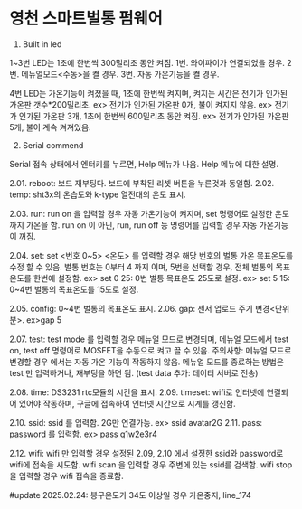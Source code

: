 # 영천 스마트벌통 펌웨어

1. Built in led

1~3번 LED는 1초에 한번씩 300밀리초 동안 켜짐.
1번. 와이파이가 연결되었을 경우.
2번. 메뉴얼모드<수동>을 켤 경우.
3번. 자동 가온기능을 켤 경우.

4번 LED는 가온기능이 켜졌을 때, 1초에 한번씩 켜지며, 켜지는 시간은 전기가 인가된 가온판 갯수*200밀리초.
ex> 전기가 인가된 가온판 0개, 불이 켜지지 않음.
ex> 전기가 인가된 가온판 3개, 1초에 한번씩 600밀리초 동안 켜짐.
ex> 전기가 인가된 가온판 5개, 불이 계속 켜져있음.


2. Serial commend

Serial 접속 상태에서 엔터키를 누르면, Help 메뉴가 나옴.
Help 메뉴에 대한 설명.

2.01. reboot: 보드 재부팅다. 보드에 부착된 리셋 버튼을 누른것과 동일함.
2.02. temp: sht3x의 온습도와 k-type 열전대의 온도 표시.

2.03. run: run on 을 입력할 경우 자동 가온기능이 켜지며, set 명령어로 설정한 온도까지 가온을 함. 
run on 이 아닌, 
run, 
run off 등 명령어를 입력할 경우 자동 가온기능이 꺼짐.

2.04. set: set <번호 0~5> <온도> 를 입력할 경우 해당 번호의 벌통 가온 목표온도를 수정 할 수 있음. 
벌통 번호는 0부터 4 까지 이며, 5번을 선택할 경우, 전체 벌통의 목표온도를 한번에 설정함. 
ex> set 0 25: 0번 벌통 목표온도 25도로 설정. 
ex> set 5 15: 0~4번 벌통의 목표온도를 15도로 설정.

2.05. config: 0~4번 벌통의 목표온도 표시.
2.06. gap: 센서 업로드 주기 변경<단위 분>. ex>gap 5

2.07. test: test mode 를 입력할 경우 메뉴얼 모드로 변경되며,
메뉴얼 모드에서 test on, test off 명령어로 MOSFET을 수동으로 켜고 끌 수 있음. 
주의사항: 메뉴얼 모드로 변경할 경우 에서는 자동 가온 기능이 작동하지 않음. 메뉴얼 모드를 종료하는 방법은 test 만 입력하거나, 재부팅을 하면 됨. (test data 추가: 데이터 서버로 전송)

2.08. time: DS3231 rtc모듈의 시간을 표시.
2.09. timeset: wifi로 인터넷에 연결되어 있어야 작동하며, 구글에 접속하여 인터넷 시간으로 시계를 갱신함.

2.10. ssid: ssid 를 입력함. 2G만 연결가능. ex> ssid avatar2G
2.11. pass: password 를 입력함. ex> pass q1w2e3r4

2.12. wifi: wifi 만 입력할 경우 설정된 2.09, 2.10 에서 설정한 ssid와 password로 wifi에 접속을 시도함.
wifi scan 을 입력할 경우 주변에 있는 ssid를 검색함.
wifi stop을 입력할 경우 wifi 접속을 종료함.

#update
2025.02.24: 봉구온도가 34도 이상일 경우 가온중지, line_174